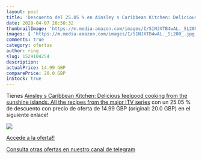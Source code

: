 ```yaml
---
layout: post
title: 'Descuento del 25.05 % en Ainsley s Caribbean Kitchen: Delicious f'
date: 2020-04-07 20:50:32
thumbnailImage: 'https://m.media-amazon.com/images/I/51NJXTB4wAL._SL200_.jpg'
images: [ 'https://m.media-amazon.com/images/I/51NJXTB4wAL._SL200_.jpg' ]
comments: true
category: ofertas
author: ring
slug: 1529104254
description:
actualPrice: 14.99 GBP
comparePrice: 20.0 GBP
inStock: true
---
```


Tienes [Ainsley s Caribbean Kitchen: Delicious feelgood cooking from the sunshine islands. All the recipes from the major ITV series](https://www.amazon.com/dp/1529104254/?tag=redken08-20) con un 25.05 % de descuento con precio de oferta de 14.99 GBP (original: 20.0 GBP) en el siguiente enlace!

[![](https://m.media-amazon.com/images/I/51NJXTB4wAL._SL200_.jpg)](https://www.amazon.com/dp/1529104254/?tag=redken08-20)

[Accede a la oferta!!](https://www.amazon.com/dp/1529104254/?tag=redken08-20)

[Consulta otras ofertas en nuestro canal de telegram](https://t.me/s/ofertas25)
